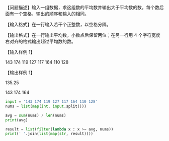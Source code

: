 【问题描述】输入一组数据，求这组数的平均数并输出大于平均数的数。每个数后面有一个空格，输出的顺序和输入的相同。

【输入格式】在一行输入若干个正整数，以空格分隔。

【输出格式】在一行输出平均数，小数点后保留两位；在另一行用 4 个字符宽度右对齐的格式输出超过平均数的数。

【输入样例 1】

143 174 119 127 117 164 110 128

【输出样例 1】

135.25

143 174 164

```python
input = '143 174 119 127 117 164 110 128'
nums = list(map(int, input.split()))

avg = sum(nums) / len(nums)
print(avg)

result = list(filter(lambda x : x >= avg, nums))
print(' '.join(list(map(str, result))))
```
